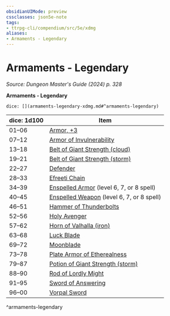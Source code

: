 ```yaml
---
obsidianUIMode: preview
cssclasses: json5e-note
tags:
- ttrpg-cli/compendium/src/5e/xdmg
aliases:
- Armaments - Legendary
---
```

# Armaments - Legendary
*Source: Dungeon Master's Guide (2024) p. 328* 

**Armaments - Legendary**

`dice: [](armaments-legendary-xdmg.md#^armaments-legendary)`

| dice: 1d100 | Item |
|-------------|------|
| 01–06 | [Armor, +3](/3-Mechanics/CLI/items/3-armor-xdmg.md) |
| 07–12 | [Armor of Invulnerability](/3-Mechanics/CLI/items/armor-of-invulnerability-xdmg.md) |
| 13–18 | [Belt of Giant Strength (cloud)](/3-Mechanics/CLI/items/belt-of-cloud-giant-strength-xdmg.md) |
| 19–21 | [Belt of Giant Strength (storm)](/3-Mechanics/CLI/items/belt-of-storm-giant-strength-xdmg.md) |
| 22–27 | [Defender](/3-Mechanics/CLI/items/defender-xdmg.md) |
| 28–33 | [Efreeti Chain](/3-Mechanics/CLI/items/efreeti-chain-xdmg.md) |
| 34–39 | [Enspelled Armor](/3-Mechanics/CLI/items/enspelled-armor-xdmg.md) (level 6, 7, or 8 spell) |
| 40–45 | [Enspelled Weapon](/3-Mechanics/CLI/items/enspelled-weapon-xdmg.md) (level 6, 7, or 8 spell) |
| 46–51 | [Hammer of Thunderbolts](/3-Mechanics/CLI/items/hammer-of-thunderbolts-xdmg.md) |
| 52–56 | [Holy Avenger](/3-Mechanics/CLI/items/holy-avenger-xdmg.md) |
| 57–62 | [Horn of Valhalla (iron)](/3-Mechanics/CLI/items/horn-of-valhalla-iron-xdmg.md) |
| 63–68 | [Luck Blade](/3-Mechanics/CLI/items/luck-blade-xdmg.md) |
| 69–72 | [Moonblade](/3-Mechanics/CLI/items/moonblade-xdmg.md) |
| 73–78 | [Plate Armor of Etherealness](/3-Mechanics/CLI/items/plate-armor-of-etherealness-xdmg.md) |
| 79–87 | [Potion of Giant Strength (storm)](/3-Mechanics/CLI/items/potion-of-storm-giant-strength-xdmg.md) |
| 88–90 | [Rod of Lordly Might](/3-Mechanics/CLI/items/rod-of-lordly-might-xdmg.md) |
| 91–95 | [Sword of Answering](/3-Mechanics/CLI/items/sword-of-answering-xdmg.md) |
| 96–00 | [Vorpal Sword](/3-Mechanics/CLI/items/vorpal-sword-xdmg.md) |
^armaments-legendary